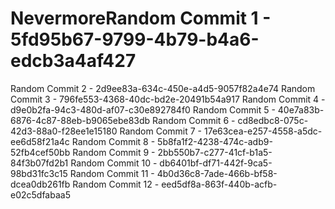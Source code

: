 # NevermoreRandom Commit 1 - 5fd95b67-9799-4b79-b4a6-edcb3a4af427
Random Commit 2 - 2d9ee83a-634c-450e-a4d5-9057f82a4e74
Random Commit 3 - 796fe553-4368-40dc-bd2e-20491b54a917
Random Commit 4 - d9e0b2fa-94c3-480d-af07-c30e892784f0
Random Commit 5 - 40e7a83b-6876-4c87-88eb-b9065ebe83db
Random Commit 6 - cd8edbc8-075c-42d3-88a0-f28ee1e15180
Random Commit 7 - 17e63cea-e257-4558-a5dc-ee6d58f21a4c
Random Commit 8 - 5b8fa1f2-4238-474c-adb9-52fb4cef50bb
Random Commit 9 - 2bb550b7-c277-41cf-b1a5-84f3b07fd2b1
Random Commit 10 - db6401bf-df71-442f-9ca5-98bd31fc3c15
Random Commit 11 - 4b0d36c8-7ade-466b-bf58-dcea0db261fb
Random Commit 12 - eed5df8a-863f-440b-acfb-e02c5dfabaa5
